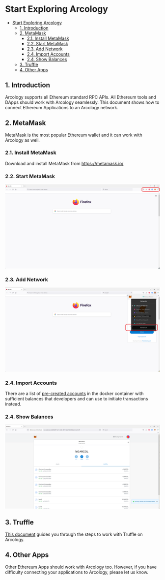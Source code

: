 # Start Exploring Arcology

- [Start Exploring Arcology](#start-exploring-arcology)
  - [1. Introduction](#1-introduction)
  - [2. MetaMask](#2-metamask)
    - [2.1. Install MetaMask](#21-install-metamask)
    - [2.2. Start MetaMask](#22-start-metamask)
    - [2.3. Add Network](#23-add-network)
    - [2.4. Import Accounts](#24-import-accounts)
    - [2.4. Show Balances](#24-show-balances)
  - [3. Truffle](#3-truffle)
  - [4. Other Apps](#4-other-apps)
  
## 1. Introduction

Arcology supports all Ethereum standard RPC APIs. All Ethereum tools and DApps should work with Arcology seamlessly. This document shows how to connect Ethereum Applications to an Arcology network.

## 2. MetaMask

MetaMask is the most popular Ethereum wallet and it can work with Arcology as well.

### 2.1. Install MetaMask

Download and install MetaMask from https://metamask.io/

### 2.2. Start MetaMask

![alt text](./image/../img/metamask-browser.png)

### 2.3. Add Network

![alt text](./image/../img/metamask-add-network.png)

### 2.4. Import Accounts

There are a list of [pre-created accounts](../developers/tutorials/accounts.md) in the docker container with sufficient balances that developers and can use to initiate transactions instead.

### 2.4. Show Balances

![alt text](./image/../img/metamask-connected.png)

## 3. Truffle

[This document](../developers/tutorials/pet-shop.md) guides you through the steps to work with Truffle on Arcology.

## 4. Other Apps

Other Ethereum Apps should work with Arcology too. However, if you have difficulty connecting your applications to Arcology, please let us know.